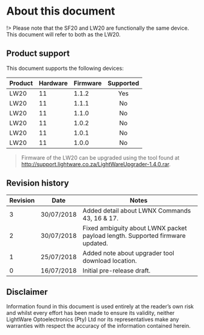 <!-- ![alt text](images/company_logo_big.png "LightWare logo") -->

# About this document

!> Please note that the SF20 and LW20 are functionally the same device. This document will refer to both as the LW20.

## Product support
This document supports the following devices:

|Product|Hardware|Firmware|Supported|
|----|--------|--------|:-------:|
|LW20|11       |1.1.2   |Yes     |
|LW20|11       |1.1.1   |No      |
|LW20|11       |1.1.0   |No      |
|LW20|11       |1.0.2   |No      |
|LW20|11       |1.0.1   |No      |
|LW20|11       |1.0.0   |No      |

> Firmware of the LW20 can be upgraded using the tool found at http://support.lightware.co.za/LightWareUpgrader-1.4.0.rar.

## Revision history

|Revision|Date|Notes|
|---|---|---|
| 3 | 30/07/2018 | Added detail about LWNX Commands 43, 16 & 17. |
| 2 | 30/07/2018 | Fixed ambiguity about LWNX packet payload length. Supported firmware updated. |
| 1 | 25/07/2018 | Added note about upgrader tool download location. |
| 0 | 16/07/2018 | Initial pre-release draft. |


## Disclaimer

Information found in this document is used entirely at the reader’s own risk and whilst every effort has been made to
ensure its validity, neither LightWare Optoelectronics (Pty) Ltd nor its representatives make any warranties with respect
the accuracy of the information contained herein.





